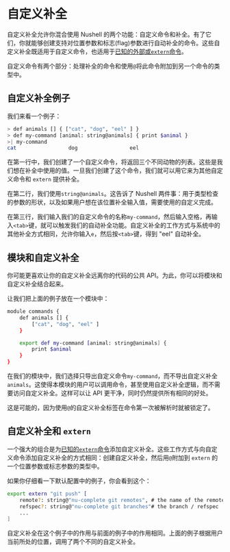 # 自定义补全

自定义补全允许你混合使用 Nushell 的两个功能：自定义命令和补全。有了它们，你就能够创建支持对位置参数和标志(flag)参数进行自动补全的命令。这些自定义补全既适用于自定义命令，也适用于[已知的外部或`extern`命令](externs.md)。

自定义命令有两个部分：处理补全的命令和使用`@`将此命令附加到另一个命令的类型中。

## 自定义补全例子

我们来看一个例子：

```bash
> def animals [] { ["cat", "dog", "eel" ] }
> def my-command [animal: string@animals] { print $animal }
>| my-command
cat                 dog                 eel
```

在第一行中，我们创建了一个自定义命令，将返回三个不同动物的列表。这些是我们想在补全中使用的值。一旦我们创建了这个命令，我们就可以用它来为其他自定义命令和 `extern` 提供补全。

在第二行，我们使用`string@animals`。这告诉了 Nushell 两件事：用于类型检查的参数的形状，以及如果用户想在该位置补全输入值，需要使用的自定义完成。

在第三行，我们输入我们的自定义命令的名称`my-command`，然后输入空格，再输入`<tab>`键，就可以触发我们的自动补全功能。自定义补全的工作方式与系统中的其他补全方式相同，允许你输入`e`，然后按`<tab>`键，得到 "eel" 自动补全。

## 模块和自定义补全

你可能更喜欢让你的自定义补全远离你的代码的公共 API。为此，你可以将模块和自定义补全结合起来。

让我们把上面的例子放在一个模块中：

```bash
module commands {
    def animals [] {
        ["cat", "dog", "eel" ]
    }

    export def my-command [animal: string@animals] {
        print $animal
    }
}
```

在我们的模块中，我们选择只导出自定义命令`my-command`，而不导出自定义补全`animals`。这使得本模块的用户可以调用命令，甚至使用自定义补全逻辑，而不需要访问自定义补全。这样可以让 API 更干净，同时仍然提供所有相同的好处。

这是可能的，因为使用`@`的自定义补全标签在命令第一次被解析时就被锁定了。

## 自定义补全和 `extern`

一个强大的组合是为[已知的`extern`命令](externs.md)添加自定义补全。这些工作方式与向自定义命令添加自定义补全的方式相同：创建自定义补全，然后用`@`附加到 `extern` 的一个位置参数或标志参数的类型中。

如果你仔细看一下默认配置中的例子，你会看到这个：

```bash
export extern "git push" [
    remote?: string@"nu-complete git remotes", # the name of the remote
    refspec?: string@"nu-complete git branches"# the branch / refspec
    ...
]
```

自定义补全在这个例子中的作用与前面的例子中的作用相同。上面的例子根据用户当前所处的位置，调用了两个不同的自定义补全。
